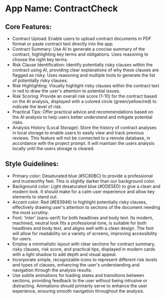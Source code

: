 # **App Name**: ContractCheck

## Core Features:

- Contract Upload: Enable users to upload contract documents in PDF format or paste contract text directly into the app.
- Contract Summary: Use AI to generate a concise summary of the contract, highlighting key terms and obligations. Uses reasoning to choose the right key terms.
- Risk Clause Identification: Identify potentially risky clauses within the contract using AI, providing clear explanations of why these clauses are flagged as risky. Uses reasoning and multiple tools to generate the list of potentially risky clauses.
- Risk Highlighting: Visually highlight risky clauses within the contract text in red to draw the user's attention to potential issues.
- Risk Scoring: Provide an overall risk score (1-10) for the contract based on the AI analysis, displayed with a colored circle (green/yellow/red) to indicate the level of risk.
- Practical Tips: Offer practical advice and recommendations based on the AI analysis to help users better understand and mitigate potential risks.
- Analysis History (Local Storage): Store the history of contract analyses in local storage to enable users to easily view and track previous reviews. This feature will not be connected to a remote database, in accordance with the project prompt. It will maintain the users analysis locally until the users storage is cleared.

## Style Guidelines:

- Primary color: Desaturated blue (#5C80BC) to provide a professional and trustworthy feel. This is slightly darker than our background color.
- Background color: Light desaturated blue (#DDE5ED) to give a clean and modern look. It should make for a calm user experience and allow key elements to stand out.
- Accent color: Red (#E63946) to highlight potentially risky clauses, effectively drawing user's attention to sections of the document needing the most scrutiny.
- Font: 'Inter' (sans-serif) for both headlines and body text. Its modern, machined, neutral look fits a professional tone, is suitable for both headlines and body text, and aligns well with a clean design. The font will allow for readability on a variety of screens, improving accessibility for users.
- Employ a minimalistic layout with clear sections for contract summary, risky clauses, risk score, and practical tips, displayed in modern cards with a light shadow to add depth and visual appeal.
- Incorporate simple, recognizable icons to represent different risk levels and types of clauses, enhancing the user's understanding and navigation through the analysis results.
- Use subtle animations for loading states and transitions between sections, providing feedback to the user without being intrusive or distracting. Animations should primarily serve to enhance the user experience, ensuring smooth navigation throughout the analysis.